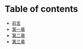 # Table of contents

* [前言](README.md)
* [第一章](page/01/《Android-开发艺术探索》-第一章内容总结.md)
* [第二章](page/02/《Android-开发艺术探索》-第二章内容总结.md)
* [第三章](page/03/《Android-开发艺术探索》-第三章内容总结.md)
